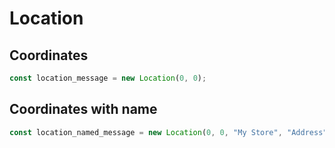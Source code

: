 # Location

## Coordinates

```ts
const location_message = new Location(0, 0);
```

## Coordinates with name

```ts
const location_named_message = new Location(0, 0, "My Store", "Address");
```
